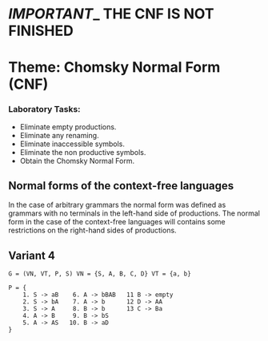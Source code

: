 # _IMPORTANT__ THE CNF IS NOT FINISHED

# Theme: Chomsky Normal Form (__CNF__)

### Laboratory Tasks:

- Eliminate empty productions.
- Eliminate any renaming.
- Eliminate inaccessible symbols.
- Eliminate the non productive symbols.
- Obtain the Chomsky Normal Form.

## Normal forms of the context-free languages

In the case of arbitrary grammars the normal form was defined as grammars with no terminals in the
left-hand side of productions. The normal form in the case of the context-free languages will contains
some restrictions on the right-hand sides of productions.

## Variant 4

```
G = (VN, VT, P, S) VN = {S, A, B, C, D} VT = {a, b}

P = {
    1. S -> aB    6. A -> bBAB   11 B -> empty 
    2. S -> bA    7. A -> b      12 D -> AA
    3. S -> A     8. B -> b      13 C -> Ba
    4. A -> B     9. B -> bS
    5. A -> AS   10. B -> aD
}
```
